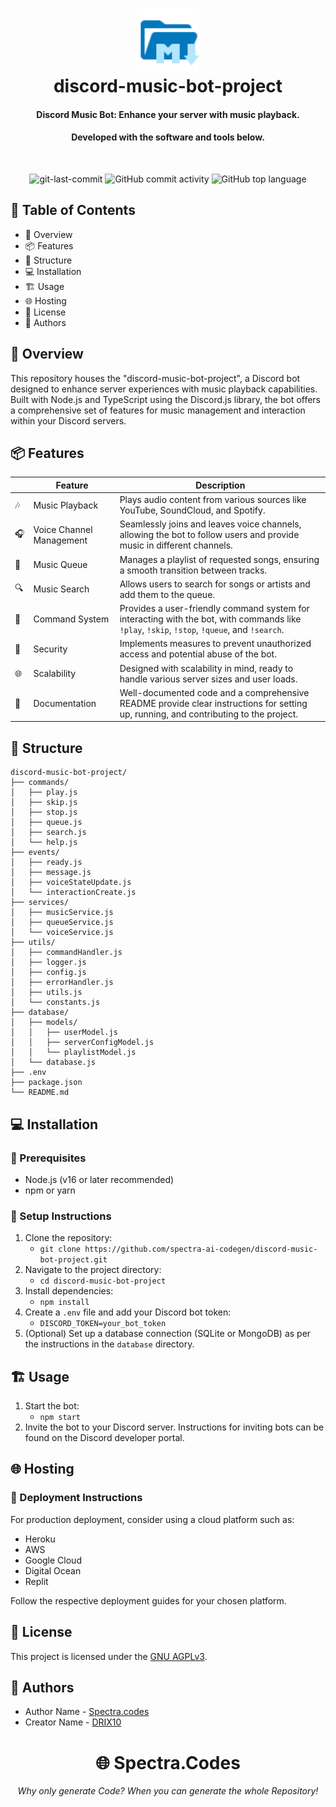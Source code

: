 <h1 align="center">
  <img src="https://raw.githubusercontent.com/PKief/vscode-material-icon-theme/ec559a9f6bfd399b82bb44393651661b08aaf7ba/icons/folder-markdown-open.svg" width="100" />
  <br>discord-music-bot-project
</h1>
<h4 align="center">Discord Music Bot: Enhance your server with music playback.</h4>
<h4 align="center">Developed with the software and tools below.</h4>
<p align="center">
  <img src="https://img.shields.io/badge/Framework-Discord.js-blue" alt="">
  <img src="https://img.shields.io/badge/Language-TypeScript-red" alt="">
  <img src="https://img.shields.io/badge/Backend-Node.js-blue" alt="">
  <img src="https://img.shields.io/badge/API-Discord-black" alt="">
</p>
<p align="center">
  <img src="https://img.shields.io/github/last-commit/spectra-ai-codegen/discord-music-bot-project?style=flat-square&color=5D6D7E" alt="git-last-commit" />
  <img src="https://img.shields.io/github/commit-activity/m/spectra-ai-codegen/discord-music-bot-project?style=flat-square&color=5D6D7E" alt="GitHub commit activity" />
  <img src="https://img.shields.io/github/languages/top/spectra-ai-codegen/discord-music-bot-project?style=flat-square&color=5D6D7E" alt="GitHub top language" />
</p>

## 📑 Table of Contents
- 📍 Overview
- 📦 Features
- 📂 Structure
- 💻 Installation
- 🏗️ Usage
- 🌐 Hosting
- 📄 License
- 👏 Authors

## 📍 Overview
This repository houses the "discord-music-bot-project", a Discord bot designed to enhance server experiences with music playback capabilities.  Built with Node.js and TypeScript using the Discord.js library, the bot offers a comprehensive set of features for music management and interaction within your Discord servers.

## 📦 Features
|    | Feature            | Description                                                                                                        |
|----|--------------------|--------------------------------------------------------------------------------------------------------------------|
| 🎶 | Music Playback   | Plays audio content from various sources like YouTube, SoundCloud, and Spotify.                                  |
| 🎧 | Voice Channel Management  | Seamlessly joins and leaves voice channels, allowing the bot to follow users and provide music in different channels. |
| 🔁 | Music Queue    | Manages a playlist of requested songs, ensuring a smooth transition between tracks.                                  |
| 🔍 | Music Search    | Allows users to search for songs or artists and add them to the queue.                                            |
| 💬 | Command System  | Provides a user-friendly command system for interacting with the bot, with commands like `!play`, `!skip`, `!stop`, `!queue`, and `!search`. |
| 🔐 | Security       | Implements measures to prevent unauthorized access and potential abuse of the bot.                           |
| 🌐 | Scalability     | Designed with scalability in mind, ready to handle various server sizes and user loads.                                |
| 📓 | Documentation  | Well-documented code and a comprehensive README provide clear instructions for setting up, running, and contributing to the project. |

## 📂 Structure
```
discord-music-bot-project/
├── commands/
│   ├── play.js
│   ├── skip.js
│   ├── stop.js
│   ├── queue.js
│   ├── search.js
│   └── help.js
├── events/
│   ├── ready.js
│   ├── message.js
│   ├── voiceStateUpdate.js
│   └── interactionCreate.js
├── services/
│   ├── musicService.js
│   ├── queueService.js
│   └── voiceService.js
├── utils/
│   ├── commandHandler.js
│   ├── logger.js
│   ├── config.js
│   ├── errorHandler.js
│   ├── utils.js
│   └── constants.js
├── database/
│   ├── models/
│   │   ├── userModel.js
│   │   ├── serverConfigModel.js
│   │   └── playlistModel.js
│   └── database.js
├── .env
├── package.json
└── README.md
```

  ## 💻 Installation
  ### 🔧 Prerequisites
  - Node.js (v16 or later recommended)
  - npm or yarn

  ### 🚀 Setup Instructions
  1. Clone the repository:
     - `git clone https://github.com/spectra-ai-codegen/discord-music-bot-project.git`
  2. Navigate to the project directory:
     - `cd discord-music-bot-project`
  3. Install dependencies:
     - `npm install`
  4. Create a `.env` file and add your Discord bot token:
     - `DISCORD_TOKEN=your_bot_token`
  5. (Optional) Set up a database connection (SQLite or MongoDB) as per the instructions in the `database` directory.

  ## 🏗️ Usage
  1. Start the bot:
     - `npm start`
  2. Invite the bot to your Discord server. Instructions for inviting bots can be found on the Discord developer portal. 

  ## 🌐 Hosting
  ### 🚀 Deployment Instructions
  For production deployment, consider using a cloud platform such as:
  - Heroku
  - AWS
  - Google Cloud
  - Digital Ocean
  - Replit

  Follow the respective deployment guides for your chosen platform.  

  ## 📄 License
  This project is licensed under the [GNU AGPLv3](https://choosealicense.com/licenses/agpl-3.0/).
  
  ## 👥 Authors
  - Author Name - [Spectra.codes](https://spectra.codes)
  - Creator Name - [DRIX10](https://github.com/Drix10)

  <p align="center">
    <h1 align="center">🌐 Spectra.Codes</h1>
  </p>
  <p align="center">
    <em>Why only generate Code? When you can generate the whole Repository!</em>
  </p>
  <p align="center">
	<img src="https://img.shields.io/badge/Developer-Drix10-red" alt="">
	<img src="https://img.shields.io/badge/Website-Spectra.codes-blue" alt="">
	<img src="https://img.shields.io/badge/Backed_by-Google_&_Microsoft_for_Startups-red" alt="">
	<img src="https://img.shields.io/badge/Finalist-Backdrop_Build_v4-black" alt="">
  <p>